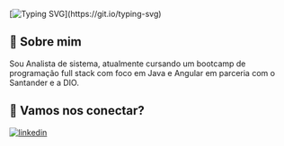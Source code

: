 [![Typing SVG](https://readme-typing-svg.demolab.com?font=Fira+Code&weight=700&size=30&pause=1000&color=00F76D&width=435&lines=Hello%2C+world!)](https://git.io/typing-svg)


## 🚀 Sobre mim
Sou Analista de sistema, atualmente cursando um bootcamp de programação full stack com foco em Java e Angular em parceria com o Santander e a DIO. 



## 🔗 Vamos nos conectar?
[![linkedin](https://img.shields.io/badge/linkedin-black.svg?style=for-the-badge&colorB=555)](https://www.linkedin.comlinkedin.com/in/jose-roberto-paes-barbosa-junior-68193485)
